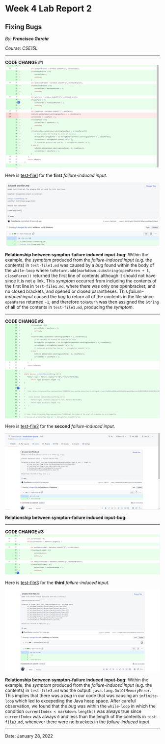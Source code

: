 # Week 4 Lab Report 2

## Fixing Bugs

*By: **Francisco Garcia***

*Course: CSE15L*

---
**CODE CHANGE #1**
![Image](bugfix1.png)

Here is [test-file1](https://github.com/FrancGarcia/markdown-parse/blob/main/test-file1.md) for the **first** *failure-induced input*.

![Image](test1.png)

**Relationship between sympton-failure induced input-bug:**
Within the example, the *symptom* produced from the *failure-induced input* (e.g. the contents) in `test-file1.md` was caused by a *bug* found within the body of the `while-loop` where `toReturn.add(markdown.substring(openParen + 1, closeParen))` returned the first line of contents although it should not have since it is not a link. This *symptom* occurred from including the contents of the first line in `test-file1.md`, where there was only one openbracket; and no closed brackets, and opened or closed parantheses. This *failure-induced input* caused the *bug* to return all of the contents in the file since `openParen` returned `-1`, and therefore `toReturn` was then assigned the `String` of **all** of the contents in `test-file1.md`, producing the *symptom*.

---

**CODE CHANGE #2**
![Image](bugfix2.png)

Here is [test-file2](https://github.com/FrancGarcia/markdown-parse/blob/main/test-file2.md) for the **second** *failure-induced input*.

![Image](test2.png)

**Relationship between sympton-failure induced input-bug:**

---

**CODE CHANGE #3**
![Image](bugfix3.png)

Here is [test-file3](https://github.com/FrancGarcia/markdown-parse/blob/main/test-file3.md) for the **third** *failure-induced input*.

![Image](test3.png)

**Relationship between sympton-failure induced input-bug:**
Within the example, the *symptom* produced from the *failure-induced input* (e.g. the contents) in `test-file3.md` was the output: `java.lang.OutOfMemoryError`. This implies that there was a *bug* in our code that was causing an `infinite-loop` which led to excepeding the Java heap space. After careful observation, we found that the *bug* was within the `while-loop` in which the condition `currentIndex < markdown.length()` was always true since `currentIndex` was always `0` and less than the length of the contents in `test-file3.md`, whenever there were no brackets in the *failure-induced input*.

---

Date: January 28, 2022
